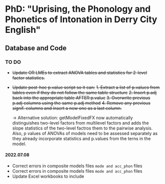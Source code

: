 # PhD: "Uprising, the Phonology and Phonetics of Intonation in Derry City English"
## Database and Code

### TO DO

* ~~Update OR LMEs to extract ANOVA tables and statistics for 2-level factor statistics.~~
* ~~Update post-hoc p.value script so it can:~~
  ~~1. Extract a list of p.values from tables even if they do not follow the same table structure~~
  ~~2. Insert p.adj back into the appropriate table AFTER p.value~~
  ~~3. Overwrite previous p.adj columns using the same p.adj method~~
  ~~4. Remove any previous signif. columns and insert a new one as a last column.~~

    $\rightarrow$ Alternative solution: getModelFixedFX now automatically distinguishes two-level factors from multilevel factors and adds the slope statistics of the two-level factros them to the pairwise analysis. Also, p values of ANOVAs of models need to be assessed separately as they already incorporate statistics and p.values from the terns in the model.


#### 2022.07.08

* Correct errors in composite models files `mode and acc_phon` files
* Correct errors in composite models files `mode and acc_phon` files
* Update Excel workbooks to include

